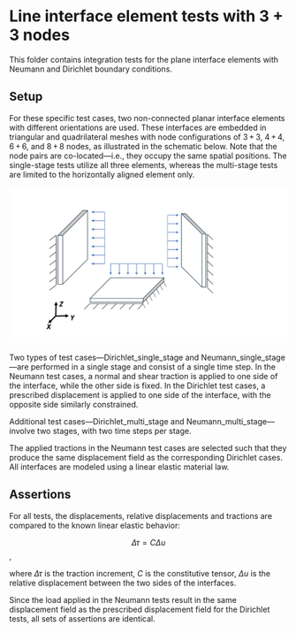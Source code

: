 # Line interface element tests with 3 + 3 nodes

This folder contains integration tests for the plane interface elements with Neumann and Dirichlet boundary conditions. 

## Setup
For these specific test cases, two non-connected planar interface elements with different orientations are used. These interfaces are embedded in triangular and quadrilateral meshes with node configurations of 3 + 3, 4 + 4, 6 + 6, and 8 + 8 nodes, as illustrated in the schematic below. Note that the node pairs are co-located—i.e., they occupy the same spatial positions. The single-stage tests utilize all three elements, whereas the multi-stage tests are limited to the horizontally aligned element only.

![Schematic](Schematic.svg)

Two types of test cases—Dirichlet_single_stage and Neumann_single_stage—are performed in a single stage and consist of a single time step. In the Neumann test cases, a normal and shear traction is applied to one side of the interface, while the other side is fixed. In the Dirichlet test cases, a prescribed displacement is applied to one side of the interface, with the opposite side similarly constrained.

Additional test cases—Dirichlet_multi_stage and Neumann_multi_stage—involve two stages, with two time steps per stage.

The applied tractions in the Neumann test cases are selected such that they produce the same displacement field as the corresponding Dirichlet cases. All interfaces are modeled using a linear elastic material law.

## Assertions
For all tests, the displacements, relative displacements and tractions are compared to the known linear elastic behavior:

$$\Delta \tau = C \Delta u$$,

where $\Delta \tau$ is the traction increment, $C$ is the constitutive tensor, $\Delta u$ is the relative displacement between the two sides of the interfaces.

Since the load applied in the Neumann tests result in the same displacement field as the prescribed displacement field for the Dirichlet tests, all sets of assertions are identical.

